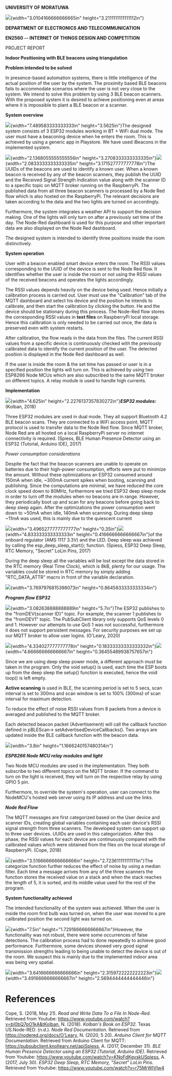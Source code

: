 **UNIVERSITY OF MORATUWA**

![](media/image1.png){width="3.0104166666666665in"
height="3.2111111111111112in"}

**DEPARTMENT OF ELECTRONICS AND TELECOMMUNICATION**

**EN2560 -- INTERNET OF THINGS DESIGN AND COMPETITION**

PROJECT REPORT

**Indoor Positioning with BLE beacons using triangulation**

**Problem intended to be solved**

In presence-based automation systems, there is little intelligence of
the actual position of the user by the system. The proximity based BLE
beacons fails to accommodate scenarios where the user is not very close
to the system. We intend to solve this problem by using 3 BLE beacon
scanners. With the proposed system it is desired to achieve positioning
even at areas where it is impossible to plant a BLE beacon or a scanner.

**System overview**

![](media/image2.png){width="7.489583333333333in" height="3.5625in"}The
designed system consists of 3 ESP32 modules working in BT + WiFi dual
mode. The user must have a beaconing device when he enters the room.
This is achieved by using a generic app in Playstore. We have used
iBeacons in the implemented system.

![](media/image3.jpeg){width="2.1368055555555556in"
height="3.2708333333333335in"}![](media/image4.jpeg){width="2.0833333333333335in"
height="3.171527777777778in"}The UUIDs of the beacons are used to
identify a known user. When a known beacon is received by any of the
beacon scanners, they publish the UUID and the Received Signal Strength
Indication value along with the scanner ID to a specific topic on MQTT
broker running on the RaspberryPi. The published data from all three
beacon scanners is processed by a Node Red flow which is also hosted on
the RaspberryPi. The relevant decisions are taken according to the data
and the two lights are turned on accordingly.

Furthermore, the system integrates a weather API to support the decision
making. One of the lights will only turn on after a previously set time
of the day. The Node-Red dashboard is used for this purpose and other
important data are also displayed on the Node Red dashboard.

The designed system is intended to identify three positions inside the
room distinctively.

**System operation**

User with a beacon enabled smart device enters the room. The RSSI values
corresponding to the UUID of the device is sent to the Node Red flow. It
identifies whether the user is inside the room or not using the RSSI
values of the received beacons and operates the lights accordingly.

The RSSI values depends heavily on the device being used. Hence
initially a calibration process is carried out. User must use the
"Calibration" tab of the MQTT dashboard and select his device and the
position he intends to calibrate, and then start the calibration by
clicking the button. He and the device should be stationary during this
process. The Node-Red flow stores the corresponding RSSI values in
**text files** on RaspberryPi local storage. Hence this calibration is
only needed to be carried out once, the data is preserved even with
system restarts.

After calibration, the flow reads in the data from the files. The
current RSSI values from a specific device is continuously checked with
the previously calibrated data to identify the current position of the
user. The detected position is displayed in the Node Red dashboard as
well.

If the user is inside the room & the set time has passed or user is in a
specified position the lights will turn on. This is achieved by using
two ESP8266 Node MCUs which are also subscribed to the same MQTT broker
on different topics. A relay module is used to handle high currents.

**Implementation**

![](media/image5.png){width="4.625in"
height="2.2276137357830272in"}***ESP32 modules:*** (Kolban, 2018)

Three ESP32 modules are used in dual mode. They all support Bluetooth
4.2 BLE beacon scans. They are connected to a WiFi access point, MQTT
protocol is used to transfer data to the Node Red flow. Since MQTT
broker, Node Red are all hosted on a local RaspberryPi server no
internet connectivity is required. (Spiess, BLE Human Presence Detector
using an ESP32 (Tutorial, Arduino IDE), 2017)

*Power consumption considerations*

Despite the fact that the beacon scanners are unable to operate on
batteries due to their high-power consumption, efforts were put to
minimize the amount. Without these optimizations an ESP32 consumed
around 150mA when idle, \~300mA current spikes when booting, scanning
and publishing. Since the computations are minimal, we have reduced the
core clock speed down to 80MHz, furthermore we tried ESP32 deep sleep
mode in order to turn off the modules when no beacons are in range.
However, they periodically boot up and scan for any beacons before going
back to deep sleep again. After the optimizations the power consumption
went down to \~50mA when idle, 140mA when scanning. During deep sleep
\~11mA was used, this is mainly due to the quiescent current

![](media/image6.png){width="3.4965277777777777in"
height="0.35in"}![](media/image7.png){width="4.833333333333333in"
height="0.4166666666666667in"}of the onboard regulator (AMS 1117 3.3V)
and the LED. Deep sleep was achieved by calling the
esp_deep_sleep_start(); function. (Spiess, ESP32 Deep Sleep, RTC Memory,
\"Secret\" LoLin Pins, 2017)

During the deep sleep all the variables will be lost except the data
stored in the RTC memory (Real Time Clock), which is 8kB, plenty for our
usage. The variables could be stored in RTC memory by simply adding
"RTC_DATA_ATTR" macro in front of the variable declaration.

![](media/image8.png){width="3.7697976815398073in"
height="0.8645833333333334in"}

***Program flow ESP32***

![](media/image9.png){width="3.082638888888889in" height="5.7in"}The
ESP32 publishes to the "fromDEV{scanner ID}" topic. For example, the
scanner 1 publishes to the "fromDEV1" topic. The PubSubClient library
only supports QoS levels 0 and 1. However our attempts to use QoS 1 was
not successful, furthermore it does not support persistent messages. For
security purposes we set up our MQTT broker to allow user logins.
(O'Leary, 2020)

![](media/image10.png){width="4.334027777777778in"
height="0.18333333333333332in"}![](media/image11.png){width="4.666666666666667in"
height="0.36455489938757657in"}

Since we are using deep sleep power mode, a different approach must be
taken in the program. Only the void setup() is used, each time the ESP
boots up from the deep sleep the setup() function is executed, hence the
void loop() is left empty.

**Active scanning** is used in BLE, the scanning period is set to 5
secs, scan interval is set to 300ms and scan window is set to 100%
(300ms) of scan interval for maximum detection.

To reduce the effect of noise RSSI values from 8 packets from a device
is averaged and published to the MQTT broker.

Each detected beacon packet (Advertisement) will call the callback
function defined in pBLEScan-\> setAdvertisedDeviceCallbacks(). Two
arrays are updated inside the BLE callback function with the beacon
data.

![](media/image12.png){width="3.8in" height="1.1666240157480314in"}

***ESP8266 Node MCU relay modules and light***

Two Node MCU modules are used in the implementation. They both subscribe
to two different topics on the MQTT broker. If the command to turn on
the light is received, they will turn on the respective relay by using
GPIO 5 pin.

Furthermore, to override the system's operation, user can connect to the
NodeMCU's hosted web server using its IP address and use the links.

***Node Red Flow***

The MQTT messages are first categorized based on the User device and
scanner IDs, creating global variables containing each user device's
RSSI signal strength from three scanners. The developed system can
support up to three user devices. UUIDs are used in this categorization.
After this phase, the RSSI values for each device are continuously
compared with the calibrated values which were obtained from the files
on the local storage of RaspberryPi. (Cope, 2018)

![](media/image13.png){width="3.5166666666666666in"
height="2.723611111111111in"}The categorize function further reduces the
effect of noise by using a median filter. Each time a message arrives
from any of the three scanners the function stores the received value on
a stack and when the stack reaches the length of 5, it is sorted, and
its middle value used for the rest of the program.

**System functionality achieved**

The intended functionality of the system was achieved. When the user is
inside the room first bulb was turned on, when the user was moved to a
pre calibrated position the second light was turned on.

![](media/image14.png){width="7.5in"
height="1.7291666666666667in"}However, the functionality was not robust,
there were some occurrences of false detections. The calibration process
had to done repeatedly to achieve good performance. Furthermore, some
devices showed very good signal transmission strengths leading to being
unable to detect the device is out of the room. We suspect this is
mainly due to the implemented indoor area was being very spatial.

![](media/image15.png){width="3.6416666666666666in"
height="2.3159722222222223in"}![](media/image16.png){width="3.4916666666666667in"
height="2.5694444444444446in"}

References
==========

Cope, S. (2018, May 21). *Read and Write Data To a File In Node-Red*.
Retrieved from Youtube:
https://www.youtube.com/watch?v=bI0bQ7pO1kA&tKolban, N. (2018).
*Kolban\'s Book on ESP32.* Texas US.Node-RED. (n.d.). *Node Red
Documentation*. Retrieved from https://nodered.org/docs/O'Leary, N.
(2020, 5 20). *Arduino Client for MQTT Documentation*. Retrieved from
Arduino Client for MQTT: https://pubsubclient.knolleary.net/apiSpiess,
A. (2017, December 31). *BLE Human Presence Detector using an ESP32
(Tutorial, Arduino IDE)*. Retrieved from Youtube:
https://www.youtube.com/watch?v=KNoFdKgvskUSpiess, A. (2017, July 30).
*ESP32 Deep Sleep, RTC Memory, \"Secret\" LoLin Pins*. Retrieved from
Youtube: https://www.youtube.com/watch?v=r75MrWIVIw4
